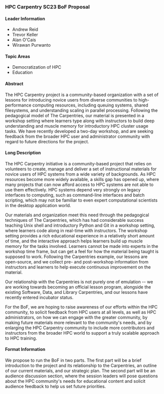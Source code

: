 ### HPC Carpentry SC23 BoF Proposal

#### Leader Information

- Andrew Reid
- Trevor Keller
- Alan O'Cais
- Wirawan Purwanto

#### Topic Areas

- Democratization of HPC
- Education

#### Abstract

The HPC Carpentry project is a community-based organization with a set of lessons for introducing novice users from diverse communities to high-performance computing resources, including queuing systems, shared filesystems, and understanding scaling in parallel processing. Following the pedagogical model of The Carpentries, our material is presented in a workshop setting where learners type along with instructors to build deep understanding and muscle memory for introductory HPC cluster usage tasks. We have recently developed a two-day workshop, and are seeking feedback from the broader HPC user and administrator community with regard to future directions for the project.


#### Long Description

The HPC Carpentry initiative is a community-based project that relies on volunteers to create, manage and deliver a set of instructional materials for novice users of HPC systems from a wide variety of backgrounds. As HPC resources become more widely available, a skills gap has opened up, where many projects that can now afford access to HPC systems are not able to use them effectively. HPC systems depend very strongly on legacy interfaces to computing, such as command-line interfaces and batch scripting, which may not be familiar to even expert computational scientists in the desktop application world.

Our materials and organization meet this need through the pedagogical techniques of The Carpentries, which has had considerable success teaching Unix shell and introductory Python and Git in a workshop setting, where learners code along in real-time with instructors. The workshop setting provides a rich educational experience in a relatively short amount of time, and the interactive approach helps learners build up muscle memory for the tasks involved. Learners cannot be made into experts in the workshop time frame, but can get a feel for how the material being taught is supposed to work. Following the Carpentries example, our lessons are open-source, and we collect pre- and post-workshop information from instructors and learners to help execute continuous improvement on the material.

Our relationship with the Carpentries is not purely one of emulation -- we are working towards becoming an official lesson program, alongside the existing Software, Data, and Library Carpentries, and our lessons have recently entered incubator status.

For the BoF, we are hoping to raise awareness of our efforts within the HPC community, to solicit feedback from HPC users at all levels, as well as HPC administrators, on how we can engage with the greater community, by making future materials more relevant to the community's needs, and by enlarging the HPC Carpentry community to include more contributors and instructors from the broader HPC world to support a truly scalable approach to HPC training.

#### Format Information

We propose to run the BoF in two parts. The first part will be a brief introduction to the project and its relationship to the Carpentries, an outline of our current materials, and our strategic plan. The second part will be an audience discussion section, where the session leaders will pose questions about the HPC community's needs for educational content and solicit audience feedback to help us set future priorities.
